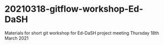 # 20210318-gitflow-workshop-Ed-DaSH
Materials for short git workshop for Ed-DaSH project meeting Thursday 18th March 2021
